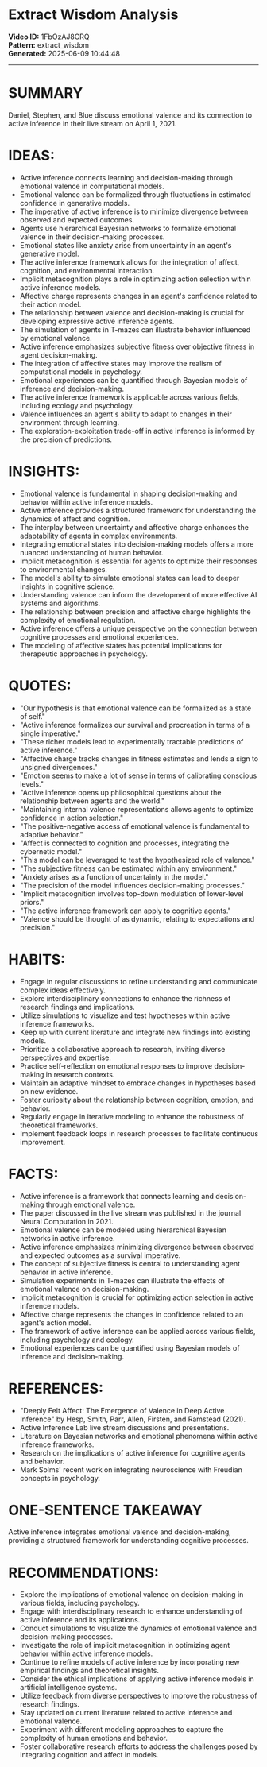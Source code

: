 # Extract Wisdom Analysis

**Video ID:** 1FbOzAJ8CRQ  
**Pattern:** extract_wisdom  
**Generated:** 2025-06-09 10:44:48  

---

# SUMMARY
Daniel, Stephen, and Blue discuss emotional valence and its connection to active inference in their live stream on April 1, 2021.

# IDEAS:
- Active inference connects learning and decision-making through emotional valence in computational models.
- Emotional valence can be formalized through fluctuations in estimated confidence in generative models.
- The imperative of active inference is to minimize divergence between observed and expected outcomes.
- Agents use hierarchical Bayesian networks to formalize emotional valence in their decision-making processes.
- Emotional states like anxiety arise from uncertainty in an agent's generative model.
- The active inference framework allows for the integration of affect, cognition, and environmental interaction.
- Implicit metacognition plays a role in optimizing action selection within active inference models.
- Affective charge represents changes in an agent's confidence related to their action model.
- The relationship between valence and decision-making is crucial for developing expressive active inference agents.
- The simulation of agents in T-mazes can illustrate behavior influenced by emotional valence.
- Active inference emphasizes subjective fitness over objective fitness in agent decision-making.
- The integration of affective states may improve the realism of computational models in psychology.
- Emotional experiences can be quantified through Bayesian models of inference and decision-making.
- The active inference framework is applicable across various fields, including ecology and psychology.
- Valence influences an agent's ability to adapt to changes in their environment through learning.
- The exploration-exploitation trade-off in active inference is informed by the precision of predictions.

# INSIGHTS:
- Emotional valence is fundamental in shaping decision-making and behavior within active inference models.
- Active inference provides a structured framework for understanding the dynamics of affect and cognition.
- The interplay between uncertainty and affective charge enhances the adaptability of agents in complex environments.
- Integrating emotional states into decision-making models offers a more nuanced understanding of human behavior.
- Implicit metacognition is essential for agents to optimize their responses to environmental changes.
- The model's ability to simulate emotional states can lead to deeper insights in cognitive science.
- Understanding valence can inform the development of more effective AI systems and algorithms.
- The relationship between precision and affective charge highlights the complexity of emotional regulation.
- Active inference offers a unique perspective on the connection between cognitive processes and emotional experiences.
- The modeling of affective states has potential implications for therapeutic approaches in psychology.

# QUOTES:
- "Our hypothesis is that emotional valence can be formalized as a state of self."
- "Active inference formalizes our survival and procreation in terms of a single imperative."
- "These richer models lead to experimentally tractable predictions of active inference."
- "Affective charge tracks changes in fitness estimates and lends a sign to unsigned divergences."
- "Emotion seems to make a lot of sense in terms of calibrating conscious levels."
- "Active inference opens up philosophical questions about the relationship between agents and the world."
- "Maintaining internal valence representations allows agents to optimize confidence in action selection."
- "The positive-negative access of emotional valence is fundamental to adaptive behavior."
- "Affect is connected to cognition and processes, integrating the cybernetic model."
- "This model can be leveraged to test the hypothesized role of valence."
- "The subjective fitness can be estimated within any environment."
- "Anxiety arises as a function of uncertainty in the model."
- "The precision of the model influences decision-making processes."
- "Implicit metacognition involves top-down modulation of lower-level priors."
- "The active inference framework can apply to cognitive agents."
- "Valence should be thought of as dynamic, relating to expectations and precision."

# HABITS:
- Engage in regular discussions to refine understanding and communicate complex ideas effectively.
- Explore interdisciplinary connections to enhance the richness of research findings and implications.
- Utilize simulations to visualize and test hypotheses within active inference frameworks.
- Keep up with current literature and integrate new findings into existing models.
- Prioritize a collaborative approach to research, inviting diverse perspectives and expertise.
- Practice self-reflection on emotional responses to improve decision-making in research contexts.
- Maintain an adaptive mindset to embrace changes in hypotheses based on new evidence.
- Foster curiosity about the relationship between cognition, emotion, and behavior.
- Regularly engage in iterative modeling to enhance the robustness of theoretical frameworks.
- Implement feedback loops in research processes to facilitate continuous improvement.

# FACTS:
- Active inference is a framework that connects learning and decision-making through emotional valence.
- The paper discussed in the live stream was published in the journal Neural Computation in 2021.
- Emotional valence can be modeled using hierarchical Bayesian networks in active inference.
- Active inference emphasizes minimizing divergence between observed and expected outcomes as a survival imperative.
- The concept of subjective fitness is central to understanding agent behavior in active inference.
- Simulation experiments in T-mazes can illustrate the effects of emotional valence on decision-making.
- Implicit metacognition is crucial for optimizing action selection in active inference models.
- Affective charge represents the changes in confidence related to an agent's action model.
- The framework of active inference can be applied across various fields, including psychology and ecology.
- Emotional experiences can be quantified using Bayesian models of inference and decision-making.

# REFERENCES:
- "Deeply Felt Affect: The Emergence of Valence in Deep Active Inference" by Hesp, Smith, Parr, Allen, Firsten, and Ramstead (2021).
- Active Inference Lab live stream discussions and presentations.
- Literature on Bayesian networks and emotional phenomena within active inference frameworks.
- Research on the implications of active inference for cognitive agents and behavior.
- Mark Solms' recent work on integrating neuroscience with Freudian concepts in psychology.

# ONE-SENTENCE TAKEAWAY
Active inference integrates emotional valence and decision-making, providing a structured framework for understanding cognitive processes.

# RECOMMENDATIONS:
- Explore the implications of emotional valence on decision-making in various fields, including psychology.
- Engage with interdisciplinary research to enhance understanding of active inference and its applications.
- Conduct simulations to visualize the dynamics of emotional valence and decision-making processes.
- Investigate the role of implicit metacognition in optimizing agent behavior within active inference models.
- Continue to refine models of active inference by incorporating new empirical findings and theoretical insights.
- Consider the ethical implications of applying active inference models in artificial intelligence systems.
- Utilize feedback from diverse perspectives to improve the robustness of research findings.
- Stay updated on current literature related to active inference and emotional valence.
- Experiment with different modeling approaches to capture the complexity of human emotions and behavior.
- Foster collaborative research efforts to address the challenges posed by integrating cognition and affect in models.